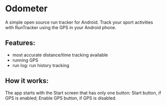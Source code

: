 # Odometer

A simple open source run tracker for Android.
Track your sport activities with RunTracker using the GPS in your Android phone.

## Features:
- most accurate distance/time tracking available
- running GPS
- run log: run history tracking

## How it works:
The app starts with the Start screen that has only one button:
Start button, if GPS is enabled;
Enable GPS button, if GPS is disabled.
